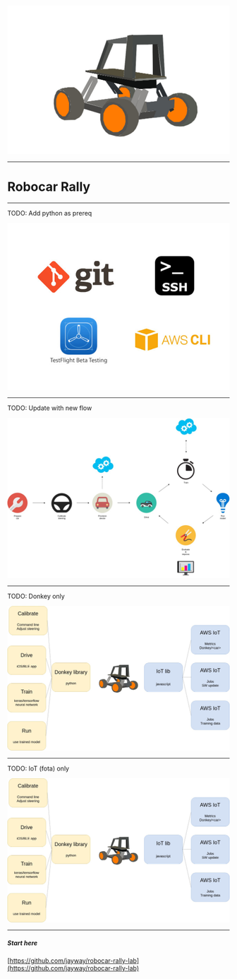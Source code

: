 <!-- $theme: default -->

![](images/donkey-car.jpg)

---

# Robocar Rally

---

TODO: Add python as prereq

<p align="center">
<img src="images/prereqs.jpg" width="600">
</p>

---

TODO: Update with new flow

![](images/robocar-flow.jpg)

---

TODO: Donkey only

![](images/whatsinitforme.jpg)

---

TODO: IoT (fota) only

![](images/whatsinitforme.jpg)

---

##### Start here

[https://github.com/jayway/robocar-rally-lab](https://github.com/jayway/robocar-rally-lab)